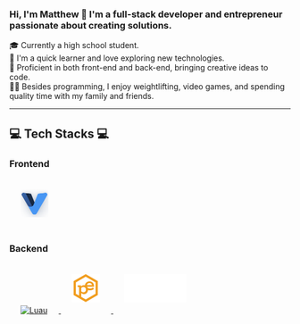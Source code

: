 <h3 align="left">Hi, I'm Matthew 👋 I'm a full-stack developer and entrepreneur passionate about creating solutions.</h3>

<p align="left">
    🎓 Currently a high school student.<br>
    🧠 I'm a quick learner and love exploring new technologies.<br>
    💪 Proficient in both front-end and back-end, bringing creative ideas to code.<br>
    🏋️‍♂️ Besides programming, I enjoy weightlifting, video games, and spending quality time with my family and friends.
</p>

<hr />

<h2 align="left">💻 Tech Stacks 💻</h2>

<h3>Frontend</h3>
<div align="left">  
    <a href="Vide" target="_blank">
        <img style="margin: 20px;" src="https://github.com/centau/vide/blob/main/docs/public/logo.svg" alt="Vide" height="50" />
    </a>
</div>

<h3>Backend</h3>
<div align="left">  
    <a href="https://luau.org/" target="_blank">
        <img style="margin: 20px;" src="https://github.com/luau-lang/site/blob/master/assets/images/luau-88.png" alt="Luau" height="50" />
    </a>   
    <a href="https://pesde.dev/" target="_blank">
        <img style="margin: 20px;" src="https://github.com/pesde-pkg/pesde/blob/main/assets/logomark.svg" alt="Pesde" height="50" />
    </a>   
    <a href="https://rojo.space/" target="_blank">
        <img style="margin: 20px;" src="https://github.com/rojo-rbx/rojo/blob/master/assets/images/header-logo.svg" alt="Rojo" height="50" />
    </a>   
</div>
